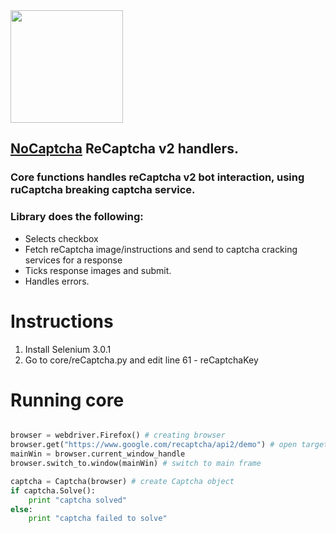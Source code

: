 
<img src="https://wix.logotypemaker.com/lKmzXmN6K_WgLMOlM69XWAzB_pg1B69M_1vKbQNlLrmO0AvzrXBQ90bp6rvp.png?v=3" width="180" > 

## [NoCaptcha](http://www.nocaptcha.co)  ReCaptcha v2 handlers. 


### Core functions handles reCaptcha v2 bot interaction, using ruCaptcha breaking captcha service.

### Library does the following:
 * Selects checkbox 
 * Fetch reCaptcha image/instructions and send to captcha cracking services for a response
 * Ticks response images and submit.
 * Handles errors.

# Instructions
1) Install Selenium 3.0.1
2) Go to core/reCaptcha.py and edit line 61 - reCaptchaKey



# Running core
```python

browser = webdriver.Firefox() # creating browser
browser.get("https://www.google.com/recaptcha/api2/demo") # open target page
mainWin = browser.current_window_handle 
browser.switch_to.window(mainWin) # switch to main frame

captcha = Captcha(browser) # create Captcha object
if captcha.Solve():
    print "captcha solved"
else:
    print "captcha failed to solve"

```
